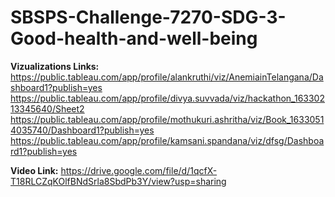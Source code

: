 # SBSPS-Challenge-7270-SDG-3-Good-health-and-well-being

**Vizualizations Links:**
https://public.tableau.com/app/profile/alankruthi/viz/AnemiainTelangana/Dashboard1?publish=yes
https://public.tableau.com/app/profile/divya.suvvada/viz/hackathon_16330213345640/Sheet2
https://public.tableau.com/app/profile/mothukuri.ashritha/viz/Book_16330514035740/Dashboard1?publish=yes
https://public.tableau.com/app/profile/kamsani.spandana/viz/dfsg/Dashboard1?publish=yes

**Video Link:**
https://drive.google.com/file/d/1qcfX-T18RLCZqKOlfBNdSrla8SbdPb3Y/view?usp=sharing
